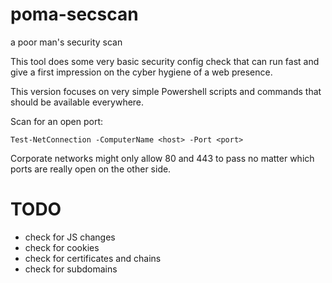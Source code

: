 # poma-secscan
a poor man's security scan

This tool does some very basic security config check that can run fast
and give a first impression on the cyber hygiene of a web presence.

This version focuses on very simple Powershell scripts and commands that should be available everywhere.

Scan for an open port:

```
Test-NetConnection -ComputerName <host> -Port <port>
```
Corporate networks might only allow 80 and 443 to pass no matter which ports are really open on the other side.

# TODO

* check for JS changes
* check for cookies
* check for certificates and chains
* check for subdomains
